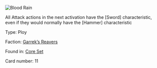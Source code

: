 
![Blood Rain](https://warhammerunderworlds.com/wp-content/uploads/sites/6/2017/12/011_ENG-Blood-Rain.png)

All Attack actions in the next activation have the [Sword] characteristic, even if they would normally have the [Hammer] characteristic

Type: Ploy

Faction: [Garrek’s Reavers](/factions/garreks-reavers.md)

Found in: [Core Set](/locations/core-set.md)

Card number: 11
